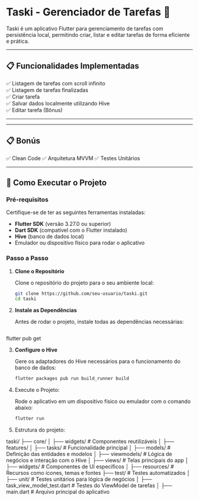 # Taski - Gerenciador de Tarefas 📝

Taski é um aplicativo Flutter para gerenciamento de tarefas com persistência local, permitindo criar, listar e editar tarefas de forma eficiente e prática.

---

## 📋 Funcionalidades Implementadas

✅ Listagem de tarefas com scroll infinito  
✅ Listagem de tarefas finalizadas  
✅ Criar tarefa  
✅ Salvar dados localmente utilizando Hive  
✅ Editar tarefa (Bônus)

---

---

## 📋 Bonús

✅  Clean Code
✅ Arquitetura MVVM
✅ Testes Unitários 

---

## 🚀 Como Executar o Projeto

### Pré-requisitos

Certifique-se de ter as seguintes ferramentas instaladas:

- **Flutter SDK** (versão 3.27.0 ou superior)
- **Dart SDK** (compatível com o Flutter instalado)
- **Hive** (banco de dados local)
- Emulador ou dispositivo físico para rodar o aplicativo

### Passo a Passo

1. **Clone o Repositório**

   Clone o repositório do projeto para o seu ambiente local:

   ```bash
   git clone https://github.com/seu-usuario/taski.git
   cd taski
2. **Instale as Dependências**

    Antes de rodar o projeto, instale todas as dependências necessárias:

    ```bash
  flutter pub get

3. **Configure o Hive**

   Gere os adaptadores do Hive necessários para o funcionamento do banco de dados:

   ```bash
   flutter packages pub run build_runner build

4. Execute o Projeto:

   Rode o aplicativo em um dispositivo físico ou emulador com o comando abaixo:

   ```bash
   flutter run

5. Estrutura do projeto:

taski/
├── core/
│   ├── widgets/         # Componentes reutilizáveis
│
├── features/
│   ├── tasks/           # Funcionalidade principal
│       ├── models/      # Definição das entidades e modelos
│       ├── viewmodels/  # Lógica de negócios e interação com o Hive
│       ├── views/       # Telas principais do app
│       ├── widgets/     # Componentes de UI específicos
│
├── resources/           # Recursos como ícones, temas e fontes
├── test/                # Testes automatizados
│   ├── unit/            # Testes unitários para lógica de negócios
│       ├── task_view_model_test.dart   # Testes do ViewModel de tarefas
│
├── main.dart            # Arquivo principal do aplicativo


